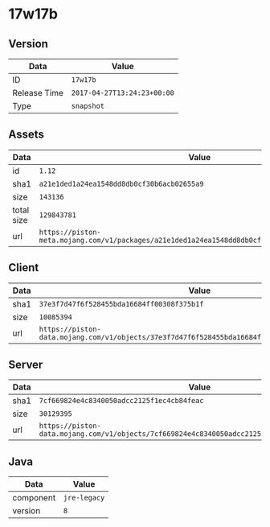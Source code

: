 # 17w17b

## Version

|**Data**        | **Value**                 |
|----------------|-------------------------|
| ID   | ```17w17b```   |
| Release Time   | ```2017-04-27T13:24:23+00:00```   |
| Type   | ```snapshot```   |

## Assets

|**Data**        | **Value**                 |
|----------------|-------------------------|
| id   | ```1.12```   |
| sha1   | ```a21e1ded1a24ea1548dd8db0cf30b6acb02655a9```   |
| size   | ```143136```   |
| total size  | ```129843781```  |
| url       | ```https://piston-meta.mojang.com/v1/packages/a21e1ded1a24ea1548dd8db0cf30b6acb02655a9/1.12.json``` |

## Client

|**Data**        | **Value**                 |
|----------------|-------------------------|
| sha1   | ```37e3f7d47f6f528455bda16684ff00308f375b1f```   |
| size   | ```10085394```   |
| url       | ```https://piston-data.mojang.com/v1/objects/37e3f7d47f6f528455bda16684ff00308f375b1f/client.jar``` |

## Server

|**Data**        | **Value**                 |
|----------------|-------------------------|
| sha1   | ```7cf669824e4c8340050adcc2125f1ec4cb84feac```   |
| size   | ```30129395```   |
| url       | ```https://piston-data.mojang.com/v1/objects/7cf669824e4c8340050adcc2125f1ec4cb84feac/server.jar``` |

## Java

|**Data**        | **Value**                 |
|----------------|-------------------------|
| component   | ```jre-legacy```   |
| version   | ```8```   |